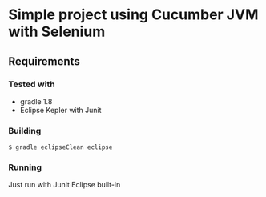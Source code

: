 # Simple project using Cucumber JVM with Selenium
## Requirements
### Tested with
* gradle 1.8
* Eclipse Kepler with Junit


### Building
	$ gradle eclipseClean eclipse

### Running
Just run with Junit Eclipse built-in


